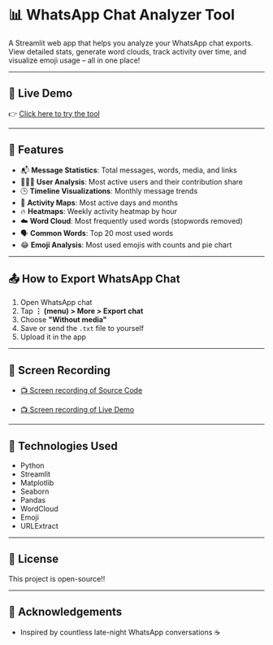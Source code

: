 # 📊 WhatsApp Chat Analyzer Tool

A Streamlit web app that helps you analyze your WhatsApp chat exports. View detailed stats, generate word clouds, track activity over time, and visualize emoji usage – all in one place!

---

## 🔗 Live Demo

👉 [Click here to try the tool](https://whatsapp-chat-analyzer-tool-yb.streamlit.app/)

---

## 🚀 Features

- 📬 **Message Statistics**: Total messages, words, media, and links  
- 🧑‍🤝‍🧑 **User Analysis**: Most active users and their contribution share  
- 🕒 **Timeline Visualizations**: Monthly message trends  
- 📅 **Activity Maps**: Most active days and months  
- 🔥 **Heatmaps**: Weekly activity heatmap by hour  
- ☁️ **Word Cloud**: Most frequently used words (stopwords removed)  
- 🗣️ **Common Words**: Top 20 most used words  
- 😂 **Emoji Analysis**: Most used emojis with counts and pie chart  

---

## 📤 How to Export WhatsApp Chat

1. Open WhatsApp chat  
2. Tap **⋮ (menu) > More > Export chat**  
3. Choose **"Without media"**  
4. Save or send the `.txt` file to yourself  
5. Upload it in the app  

---

## 🎥 Screen Recording

- [📺 Screen recording of Source Code](https://youtu.be/nc6A0FqhKf4)
 
- [📺 Screen recording of Live Demo](https://youtu.be/Ur38zi8m0fc)

---

## 🔧 Technologies Used

- Python  
- Streamlit  
- Matplotlib  
- Seaborn  
- Pandas  
- WordCloud  
- Emoji  
- URLExtract  

---

## 📃 License

This project is open-source!!

---

## 🙌 Acknowledgements

- Inspired by countless late-night WhatsApp conversations ☕
